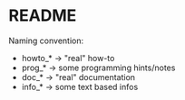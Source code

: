 README
=======

Naming convention:

- howto_* -> "real" how-to
- prog_*  -> some programming hints/notes
- doc_*   -> "real" documentation 
- info_*  -> some text based infos 



